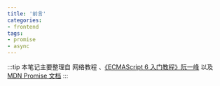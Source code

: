 ```yaml
---
title: '前言'
categories:
- frontend
tags:
- promise
- async
---
```


:::tip
本笔记主要整理自 网络教程 、[《ECMAScript 6 入门教程》阮一峰](https://es6.ruanyifeng.com/) 以及 [MDN Promise 文档](https://developer.mozilla.org/zh-CN/docs/Web/JavaScript/Reference/Global_Objects/Promise)
:::